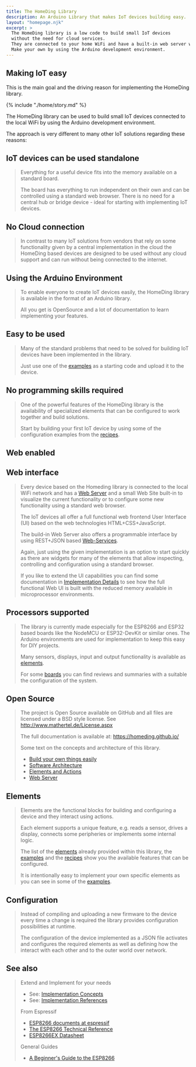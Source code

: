 ```yaml
---
title: The HomeDing Library
description: An Arduino Library that makes IoT devices building easy.
layout: "homepage.njk"
excerpt: >
  The HomeDing library is a low code to build small IoT devices
  without the need for cloud services.
  They are connected to your home WiFi and have a built-in web server with a rich user interface.
  Make your own by using the Arduino development environment.
---
```


## Making IoT easy

This is the main goal and the driving reason for implementing the HomeDing library.

{% include "./home/story.md" %}

The HomeDing library can be used to build small IoT devices connected to the local WiFi by using the Arduino development environment.

The approach is very different to many other IoT solutions regarding these reasons:


## IoT devices can be used standalone

> Everything for a useful device fits into the memory available on a standard board.
>
> The board has everything to run independent on their own and can be controlled using a standard web browser.
> There is no need for a central hub or bridge device - ideal for starting with implementing IoT devices.


## No Cloud connection

> In contrast to many IoT solutions from vendors that rely on some functionality given by a central implementation in the cloud the HomeDing based devices
> are designed to be used without any cloud support and can run without being connected to the internet.


## Using the Arduino Environment

> To enable everyone to create IoT devices easily, the HomeDing library is available in the format of an Arduino library.
>
> All you get is OpenSource and a lot of documentation to learn implementing your features.


## Easy to be used

> Many of the standard problems that need to be solved for building IoT devices have been implemented in the library.
>
> Just use one of the [examples](/examples/index.md) as a starting code and upload it to the device.


## No programming skills required

> One of the powerful features of the HomeDing library is the availability of specialized elements that can be configured to work together and build solutions.
>
> Start by building your first IoT device by using some of the configuration examples from the [recipes](/recipes/index.md).


## Web enabled

## Web interface

> Every device based on the Homeding library is connected to the local WiFi network and has a [Web Server](/concepts/paper04.md)
> and a small Web Site built-in to visualize the current functionality or to configure some new functionality using a standard web browser.
>
> The IoT devices all offer a full functional web frontend User Interface (UI) based on the web technologies HTML+CSS+JavaScript.
>
> The build-in Web Server also offers a programmable interface by using REST+JSON based [Web-Services](/dev/webservices.md).
>
> Again, just using the given implementation is an option to start quickly as there are widgets for many of the elements
> that allow inspecting, controlling and configuration using a standard browser.
>
> If you like to extend the UI capabilities you can find some documentation in [Implementation Details](/dev/index.md) to see
> how the full functional Web UI is built with the reduced memory available in microprocessor environments.


## Processors supported

> The library is currently made especially for the ESP8266 and ESP32 based boards like the NodeMCU or ESP32-DevKit or similar ones.
> The Arduino environments are used for implementation to keep this easy for DIY projects.
>
> Many sensors, displays, input and output functionality is available as [elements](/elements/index.md).
>
> For some [boards](/boards/index.md) you can find reviews and summaries with a suitable the configuration of the system.


## Open Source

> The project is Open Source available on GitHub and all files are licensed under a BSD style license.
> See <http://www.mathertel.de/License.aspx>
>
> The full documentation is available at: <https://homeding.github.io/>
>
> Some text on the concepts and architecture of this library.
>
> * [Build your own things easily](/concepts/paper01.md)
> * [Software Architecture](/concepts/paper02.md)
> * [Elements and Actions](/concepts/paper03.md)
> * [Web Server](/concepts/paper04.md)


## Elements

> Elements are the functional blocks for building and configuring a device and they interact using actions.
>
> Each element supports a unique feature, e.g. reads a sensor, drives a display, connects some peripheries or implements some internal logic.
>
> The list of the [elements](/elements/index.md) already provided within this library,
> the [examples](/examples/index.md) and the [recipes](/recipes/index.md) show you the available features that can be configured.
>
> It is intentionally easy to implement your own specific elements as you can see in some of the [examples](/examples/index.md).


## Configuration

> Instead of compiling and uploading a new firmware to the device every time a change is required
> the library provides configuration possibilities at runtime.
>
> The configuration of the device implemented as a JSON file activates and configures the required elements
> as well as defining how the interact with each other and to the outer world over network.


## See also

> Extend and Implement for your needs
>
> * See: [Implementation Concepts](/concepts/index.md)
> * See: [Implementation References](/dev/index.md)
>
> From Espressif
>
> * [ESP8266 documents at espressif](https://www.espressif.com/en/support/download/documents?keys=ESP8266)
> * [The ESP8266 Technical Reference](https://www.espressif.com/sites/default/files/documentation/esp8266-technical_reference_en.pdf)
> * [ESP8266EX Datasheet](https://www.espressif.com/sites/default/files/documentation/0a-esp8266ex_datasheet_en.pdf)
>
> General Guides
>
> * [A Beginner's Guide to the ESP8266](https://tttapa.github.io/ESP8266/Chap01%20-%20ESP8266.html)
